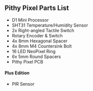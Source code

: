 ## Pithy Pixel Parts List

* D1 Mini Processor
* SHT31 Temperature/Humidity Sensor
* 2x Right-angled Tactile Switch
* Rotary Encoder & Switch
* 4x 8mm Hexagonal Spacer
* 4x 8mm M4 Countersink Bolt
* 16 LED NeoPixel Ring
* 6x 5mm Round Spacers
* Pithy Pixel PCB

#### Plus Edition
* PIR Sensor